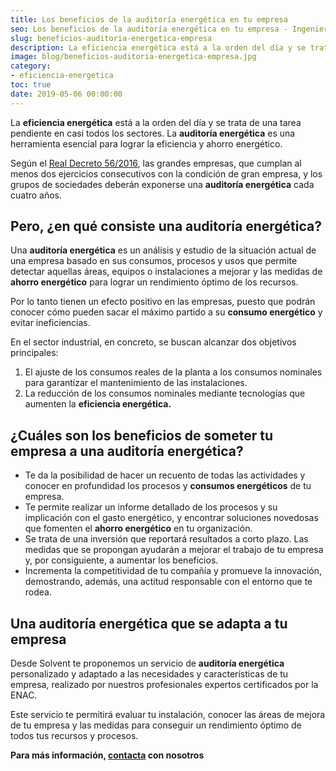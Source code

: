 ```yaml
---
title: Los beneficios de la auditoría energética en tu empresa
seo: Los beneficios de la auditoría energética en tu empresa - Ingeniería Solvent
slug: beneficios-auditoria-energetica-empresa
description: La eficiencia energética está a la orden del día y se trata de una tarea pendiente en casi todos los sectores. La auditoría energética es una herramienta
image: blog/beneficios-auditoria-energetica-empresa.jpg
category:
- eficiencia-energetica
toc: true
date: 2019-05-06 00:00:00
---
```

La **eficiencia energética** está a la orden del día y se trata de una tarea pendiente en casi todos los sectores. La **auditoría energética** es una herramienta esencial para lograr la eficiencia y ahorro energético.

Según el [Real Decreto 56/2016](https://www.boe.es/boe/dias/2016/02/13/pdfs/BOE-A-2016-1460.pdf), las grandes empresas, que cumplan al menos dos ejercicios consecutivos con la condición de gran empresa, y los grupos de sociedades deberán exponerse una **auditoría energética** cada cuatro años.

## Pero, ¿en qué consiste una auditoría energética?

Una **auditoría energética** es un análisis y estudio de la situación actual de una empresa basado en sus consumos, procesos y usos que permite detectar aquellas áreas, equipos o instalaciones a mejorar y las medidas de **ahorro energético** para lograr un rendimiento óptimo de los recursos.

Por lo tanto tienen un efecto positivo en las empresas, puesto que podrán conocer cómo pueden sacar el máximo partido a su **consumo energético** y evitar ineficiencias.

En el sector industrial, en concreto, se buscan alcanzar dos objetivos principales:

1. El ajuste de los consumos reales de la planta a los consumos nominales para garantizar el mantenimiento de las instalaciones.
2. La reducción de los consumos nominales mediante tecnologías que aumenten la **eficiencia energética.**

## ¿Cuáles son los beneficios de someter tu empresa a una auditoría energética?

- Te da la posibilidad de hacer un recuento de todas las actividades y conocer en profundidad los procesos y **consumos energéticos** de tu empresa.
- Te permite realizar un informe detallado de los procesos y su implicación con el gasto energético, y encontrar soluciones novedosas que fomenten el **ahorro energético** en tu organización.
- Se trata de una inversión que reportará resultados a corto plazo. Las medidas que se propongan ayudarán a mejorar el trabajo de tu empresa y, por consiguiente, a aumentar los beneficios.
- Incrementa la competitividad de tu compañía y promueve la innovación, demostrando, además, una actitud responsable con el entorno que te rodea.

## Una auditoría energética que se adapta a tu empresa

Desde Solvent te proponemos un servicio de **auditoría energética** personalizado y adaptado a las necesidades y características de tu empresa, realizado por nuestros profesionales expertos certificados por la ENAC.

Este servicio te permitirá evaluar tu instalación, conocer las áreas de mejora de tu empresa y las medidas para conseguir un rendimiento óptimo de todos tus recursos y procesos.

**Para más información, [contacta](/contacto/) con nosotros**
